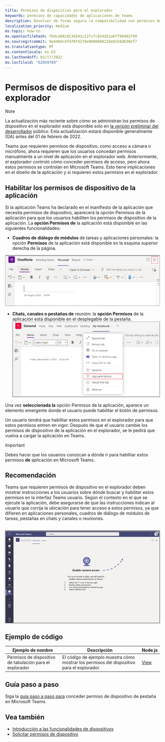 ```yaml
---
title: Permisos de dispositivo para el explorador
keywords: permisos de capacidades de aplicaciones de teams
description: Devolver de forma segura la compatibilidad con permisos de dispositivo para aplicaciones en nuestro cliente web
localization_priority: medium
ms.topic: how-to
ms.openlocfilehash: fbdca08c813d341c12fcfc824d21a6ff96d02749
ms.sourcegitcommit: 9e448dcdfd78f4278e9600808228e8158d830ef7
ms.translationtype: MT
ms.contentlocale: es-ES
ms.lasthandoff: 01/17/2022
ms.locfileid: "62059789"
---
```

# <a name="device-permissions-for-the-browser"></a>Permisos de dispositivo para el explorador

> [!NOTE]
> La actualización más reciente sobre cómo se administran los permisos de dispositivo en el explorador está disponible solo en [la versión preliminar del desarrollador](../../resources/dev-preview/developer-preview-intro.md) público. Esta actualización estará disponible generalmente (GA) antes del 01 de febrero de 2022.


Teams que requieren permisos de dispositivo, como acceso a cámara o micrófono, ahora requieren que los usuarios concedan permisos manualmente a un nivel de aplicación en el explorador web. Anteriormente, el explorador controló cómo conceder permisos de acceso, pero ahora estos permisos se controlan en Microsoft Teams. Esto tiene implicaciones en el diseño de la aplicación y si requieren estos permisos en el explorador.

## <a name="enable-apps-device-permissions"></a>Habilitar los permisos de dispositivo de la aplicación
Si la aplicación Teams ha declarado [](native-device-permissions.md#specify-permissions) en el manifiesto de la aplicación  que necesita permisos de dispositivo, aparecerá la opción Permisos de la aplicación para que los usuarios habiliten los permisos de dispositivo de la aplicación. La **opción Permisos de** la aplicación está disponible en las siguientes funcionalidades: 

* **Cuadros de diálogo de módulos** de tareas y aplicaciones personales: la opción **Permisos** de la aplicación está disponible en la esquina superior derecha de la página.
<img src="../../assets/images/tabs/apppermissions.png" alt="App permissions button" width="800"/>

* **Chats, canales o pestañas de** reunión: la **opción Permisos** de la aplicación está disponible en el desplegable de la pestaña. ![ Lista desplegable de permisos de aplicación](../../assets/images/tabs/drop-downapppermissions.png)

Una vez **seleccionada la** opción Permisos de la aplicación, aparece un elemento emergente donde el usuario puede habilitar el botón de permisos.

Un usuario tendrá que habilitar estos permisos en el explorador para que estos permisos entren en vigor. Después de que el usuario cambie los permisos de dispositivo de la aplicación en el explorador, se le pedirá que vuelva a cargar la aplicación en Teams.

> [!IMPORTANT]
> Debes hacer que los usuarios conozcan a dónde ir para habilitar estos permisos **de** aplicación en Microsoft Teams.

## <a name="recommendation"></a>Recomendación
Teams que requieren permisos de dispositivo en el explorador deben mostrar instrucciones a los usuarios sobre dónde buscar y habilitar estos permisos en la interfaz Teams usuario. Según el contexto en el que se ejecute la aplicación, debe asegurarse de que las instrucciones indican al usuario que corrija la ubicación para tener acceso a estos permisos, ya que difieren en aplicaciones personales, cuadros de diálogo de módulos de tareas, pestañas en chats y canales o reuniones.

</br>
<img src="../../assets/images/tabs/enable-access.png" alt="Enable camera access" width="800"/>

## <a name="code-sample"></a>Ejemplo de código

|Ejemplo de nombre | Descripción | Node.js |
|----------------|-----------------|--------------|
| Permisos de dispositivo de tabulación para el explorador | El código de ejemplo muestra cómo mostrar los permisos del dispositivo para el explorador. | [View](https://github.com/OfficeDev/Microsoft-Teams-Samples/tree/main/samples/tab-device-permissions/nodejs) |

## <a name="step-by-step-guide"></a>Guía paso a paso

Siga la [guía paso a paso para](../../sbs-tab-device-permissions.yml) conceder permiso de dispositivo de pestaña en Microsoft Teams.

## <a name="see-also"></a>Vea también

* [Introducción a las funcionalidades de dispositivos](device-capabilities-overview.md)
* [Solicitar permisos de dispositivo](native-device-permissions.md)

